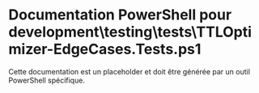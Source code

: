 # Documentation PowerShell pour development\testing\tests\TTLOptimizer-EdgeCases.Tests.ps1

Cette documentation est un placeholder et doit être générée par un outil PowerShell spécifique.
